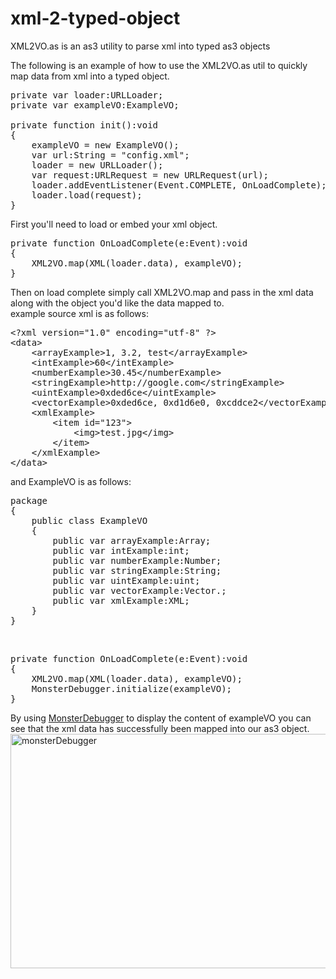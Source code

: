 xml-2-typed-object
==================

XML2VO.as is an as3 utility to parse xml into typed as3 objects

The following is an example of how to use the XML2VO.as util to quickly map data from xml into a typed object.

<pre lang="actionscript3">
private var loader:URLLoader;
private var exampleVO:ExampleVO;

private function init():void 
{
	exampleVO = new ExampleVO();
	var url:String = "config.xml";
	loader = new URLLoader();
	var request:URLRequest = new URLRequest(url);
	loader.addEventListener(Event.COMPLETE, OnLoadComplete);
	loader.load(request);
}
</pre>
First you'll need to load or embed your xml object.

<pre lang="actionscript3">
private function OnLoadComplete(e:Event):void 
{
	XML2VO.map(XML(loader.data), exampleVO);
}
</pre>
Then on load complete simply call XML2VO.map and pass in the xml data along with the object you'd like the data mapped to.
<br/>
example source xml is as follows:
<pre lang="actionscript3">
&lt;?xml version="1.0" encoding="utf-8" ?&gt;
&lt;data&gt;
	&lt;arrayExample&gt;1, 3.2, test&lt;/arrayExample&gt;
	&lt;intExample&gt;60&lt;/intExample&gt;
	&lt;numberExample&gt;30.45&lt;/numberExample&gt;
	&lt;stringExample&gt;http://google.com&lt;/stringExample&gt;
	&lt;uintExample&gt;0xded6ce&lt;/uintExample&gt;
	&lt;vectorExample&gt;0xded6ce, 0xd1d6e0, 0xcddce2&lt;/vectorExample&gt;
	&lt;xmlExample&gt;
		&lt;item id="123"&gt;
			&lt;img&gt;test.jpg&lt;/img&gt;
		&lt;/item&gt;
	&lt;/xmlExample&gt;
&lt;/data&gt;
</pre>

and ExampleVO is as follows:
<pre lang="actionscript3">
package  
{
	public class ExampleVO 
	{
		public var arrayExample:Array;
		public var intExample:int;
		public var numberExample:Number;
		public var stringExample:String;
		public var uintExample:uint;
		public var vectorExample:Vector.<uint>;
		public var xmlExample:XML;
	}
}
</pre>
<br/>
<pre lang="actionscript3">
private function OnLoadComplete(e:Event):void 
{
	XML2VO.map(XML(loader.data), exampleVO);
	MonsterDebugger.initialize(exampleVO);
}
</pre>
By using <a href="http://www.demonsterdebugger.com/">MonsterDebugger</a> to display the content of exampleVO you can see that the xml data has successfully been mapped into our as3 object.
<a href="http://blog.peteshand.net/wp-content/uploads/2014/05/monsterDebugger.jpg"><img class="alignnone size-full wp-image-2512" src="http://blog.peteshand.net/wp-content/uploads/2014/05/monsterDebugger.jpg" alt="monsterDebugger" width="810" height="375" /></a>
